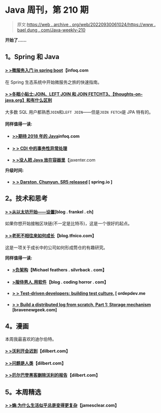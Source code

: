 # Java 周刊，第 210 期

> 原文:[https://web . archive . org/web/20220930061024/https://www . bael dung . com/Java-weekly-210](https://web.archive.org/web/20220930061024/https://www.baeldung.com/java-weekly-210)

**开始了……**

## **1。Spring 和 Java**

#### [**> >微服务入门 in spring boot**](https://web.archive.org/web/20220629001956/https://www.infoq.com/articles/Microservices-SpringBoot)【infoq.com

在 Spring 生态系统中开始微服务之旅的快速指南。

#### [**> >冬眠小贴士:JOIN、LEFT JOIN 和 JOIN FETCH**T3、【thoughts-on-java.org】和有什么区别](https://web.archive.org/web/20220629001956/https://www.thoughts-on-java.org/hibernate-tips-difference-join-left-join-fetch-join/)

大多数 SQL 用户都熟悉`JOIN`和`LEFT JOIN`——但是`JOIN FETCH`是 JPA 特有的。

#### **同样值得一读:**

*   #### [**>>期待 2018 年的 Java**](https://web.archive.org/web/20220629001956/https://www.infoq.com/news/2017/12/Java2018LookForward)infoq.com

*   #### [**> > CDI 中的事务性异常处理**](https://web.archive.org/web/20220629001956/https://blog.sebastian-daschner.com/entries/cdi-transactional-exception-handling)

*   [**> >没人把 Java 放在容器里**](https://web.archive.org/web/20220629001956/https://jaxenter.com/nobody-puts-java-container-139373.html)【jaxenter.com

**升级时间:**

*   #### [**> > Darston, Chunyun. SR5 released**](https://web.archive.org/web/20220629001956/https://spring.io/blog/2017/12/28/spring-cloud-dalston-sr5-released) [ spring.io ]

## **2。技术和思考**

#### [**> >从以太坊开始——设置**](https://web.archive.org/web/20220629001956/https://blog.frankel.ch/starting-ethereum/1/#gsc.tab=0)[blog . frankel . ch]

如果你想开始接触区块链(不一定是比特币)，这是一个很好的起点。

#### [**> >老死不相往来如何成长**](https://web.archive.org/web/20220629001956/http://blog.tfnico.com/2018/01/how-silos-grow.html)【blog.tfnico.com】

这是一项关于成长中的公司如何形成筒仓的有趣研究。

**同样值得一读:**

*   #### [**>负架构**](https://web.archive.org/web/20220629001956/https://michaelfeathers.silvrback.com/negative-architecture)【Michael feathers . silvrback . com】

*   #### [**>服侍男人,用软件**](https://web.archive.org/web/20220629001956/https://blog.codinghorror.com/to-serve-man-with-software/)【blog . coding horror . com】

*   #### [**> > Test-driven developers: building test culture.**](https://web.archive.org/web/20220629001956/http://ordepdev.me/posts/test-driven-developers) [ ordepdev.me

*   #### **[> > Build a distributed log from scratch, Part 1: Storage mechanism](https://web.archive.org/web/20220629001956/https://bravenewgeek.com/building-a-distributed-log-from-scratch-part-1-storage-mechanics/)** [bravenewgeek.com]

## **4。漫画**

本周我最喜欢的迪尔伯特。

#### **[> >沃利开会迟到](https://web.archive.org/web/20220629001956/http://dilbert.com/strip/2018-01-03)**【dilbert.com】

#### **[> >问题是人类](https://web.archive.org/web/20220629001956/http://dilbert.com/strip/2017-12-30)**【dilbert.com】

#### **[> >厄尔巴登黑客删除沃利的报告](https://web.archive.org/web/20220629001956/http://dilbert.com/strip/2017-12-09)**【dilbert.com】

## **5。本周精选**

#### [**> >熵:为什么生活似乎总是变得更复杂**](https://web.archive.org/web/20220629001956/https://jamesclear.com/entropy)【jamesclear.com】